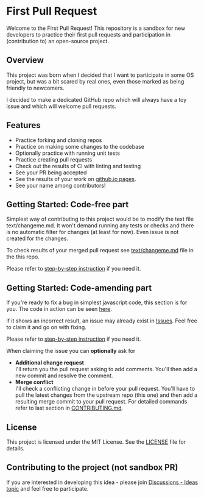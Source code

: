 # First Pull Request

Welcome to the First Pull Request! 
This repository is a sandbox for new developers to practice their first pull requests and participation in (contribution to) an open-source project.

## Overview

This project was born when I decided that I want to participate in some OS project, but was a bit scared by real ones, even those marked as being friendly to newcomers.

I decided to make a dedicated GitHub repo which will always have a toy issue and which will welcome pull requests. 

## Features

- Practice forking and cloning repos
- Practice on making some changes to the codebase
- Optionally practice with running unit tests
- Practice creating pull requests
- Check out the results of CI with linting and testing
- See your PR being accepted 
- See the results of your work on <a href="https://alex1yaremchuk.github.io/first-pull-request/index.html" target="_blank" rel="noopener noreferrer">github.io pages</a>.
- See your name among contributors!

## Getting Started: Code-free part

Simplest way of contributing to this project would be to modify the text file text/changeme.md. 
It won't demand running any tests or checks and there is no automatic filter for changes (at least for now).
Even issue is not created for the changes. 

To check results of your merged pull request see <a href="https://github.com/alex1yaremchuk/first-pull-request/blob/main/text/changeme.md" target="_blank" rel="noopener noreferrer">text/changeme.md</a> file in the this repo.

Please refer to [step-by-step instruction](CONTRIBUTING-LIGHT.md) if you need it.

## Getting Started: Code-amending part

If you're ready to fix a bug in simplest javascript code, this section is for you.
The code in action can be seen <a href="https://alex1yaremchuk.github.io/first-pull-request/index.html" target="_blank" rel="noopener noreferrer">here</a>.

if it shows an incorrect result, an issue may already exist in <a href="https://github.com/alex1yaremchuk/first-pull-request/issues" target="_blank" rel="noopener noreferrer">Issues</a>. Feel free to claim it and go on with fixing. 

Please refer to [step-by-step instruction](CONTRIBUTING.md) if you need it.

When claiming the issue you can **optionally** ask for 
- **Additional change request**  
  I'll return you the pull request asking to add comments.
  You'll then add a new commit and resolve the comment.
- **Merge conflict**  
  I'll check a conflicting change in before your pull request. 
  You'll have to pull the latest changes from the upstream repo (this one) and then add a resulting merge commit to your pull request. 
  For detailed commands refer to last section in [CONTRIBUTING.md](CONTRIBUTING.md).

## License

This project is licensed under the MIT License. See the [LICENSE](LICENSE) file for details.

## Contributing to the project (not sandbox PR)

If you are interested in developing this idea - please join 
<a href="https://github.com/alex1yaremchuk/first-pull-request/discussions/13" target="_blank" rel="noopener noreferrer">Discussions - Ideas topic</a> and feel free to participate. 
